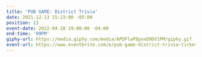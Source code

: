 ```yaml
---
title: 'PUB GAME: District Trivia'
date: 2021-12-13 15:23:00 -05:00
position: 13
event-date: 2022-04-28 19:00:00 -04:00
end-time: '09PM'
giphy-url: https://media.giphy.com/media/APDFlaP8poxD9DV1PM/giphy.gif
event-url: https://www.eventbrite.com/e/pub-game-district-trivia-tickets-311863681667
---
```


